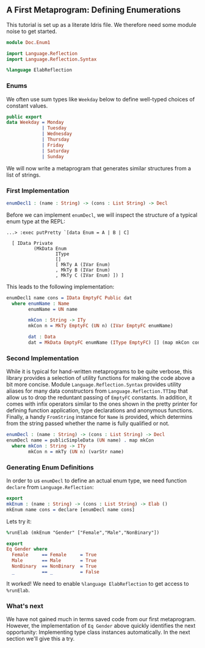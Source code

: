 ## A First Metaprogram: Defining Enumerations

This tutorial is set up as a literate Idris file. We
therefore need some module noise to get started.

```idris
module Doc.Enum1

import Language.Reflection
import Language.Reflection.Syntax

%language ElabReflection
```

### Enums

We often use sum types like `Weekday` below to define
well-typed choices of constant values.

```idris
public export
data Weekday = Monday
             | Tuesday
             | Wednesday
             | Thursday
             | Friday
             | Saturday
             | Sunday
```

We will now write a metaprogram that generates similar
structures from a list of strings.

### First Implementation

```idris
enumDecl1 : (name : String) -> (cons : List String) -> Decl
```

Before we can implement `enumDecl`, we will inspect the
structure of a typical enum type at the REPL:

```
...> :exec putPretty `[data Enum = A | B | C]

  [ IData Private
          (MkData Enum
                  IType
                  []
                  [ MkTy A (IVar Enum)
                  , MkTy B (IVar Enum)
                  , MkTy C (IVar Enum) ]) ]

```

This leads to the following implementation:

```idris
enumDecl1 name cons = IData EmptyFC Public dat
  where enumName : Name
        enumName = UN name

        mkCon : String -> ITy
        mkCon n = MkTy EmptyFC (UN n) (IVar EmptyFC enumName)

        dat : Data
        dat = MkData EmptyFC enumName (IType EmptyFC) [] (map mkCon cons)
```

### Second Implementation

While it is typical for hand-written metaprograms to be
quite verbose, this library provides a selection of
utility functions for making the code above a bit more
concise. Module `Language.Reflection.Syntax` provides utility
aliases for many data constructors from `Language.Reflection.TTImp`
that allow us to drop the reduntant passing of `EmptyFC`
constants. In addition, it comes with infix operators
similar to the ones shown in the pretty printer for
defining function application, type declarations and
anonymous functions. Finally, a handy `FromString`
instance for `Name` is provided, which determins from
the string passed whether the name is fully qualified or not.

```idris
enumDecl : (name : String) -> (cons : List String) -> Decl
enumDecl name = publicSimpleData (UN name) . map mkCon
  where mkCon : String -> ITy
        mkCon n = mkTy (UN n) (varStr name)
```

### Generating Enum Definitions

In order to us `enumDecl` to define an actual enum type,
we need function `declare` from `Language.Reflection`:

```idris
export
mkEnum : (name : String) -> (cons : List String) -> Elab ()
mkEnum name cons = declare [enumDecl name cons]
```

Lets try it:

```idris
%runElab (mkEnum "Gender" ["Female","Male","NonBinary"])

export
Eq Gender where
  Female     == Female     = True
  Male       == Male       = True
  NonBinary  == NonBinary  = True
  _          == _          = False
```

It worked! We need to enable `%language ElabReflection` to
get access to `%runElab`.

### What's next

We have not gained much in terms saved code from our
first metaprogram. However, the implementation of `Eq Gender`
above quickly identifies the next opportunity: Implementing
type class instances automatically. In the next section
we'll give this a try.

